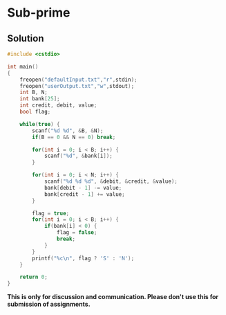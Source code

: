 # Sub-prime

## Solution

```c++
#include <cstdio>

int main()
{
    freopen("defaultInput.txt","r",stdin);
    freopen("userOutput.txt","w",stdout);
    int B, N;
    int bank[25];
    int credit, debit, value;
    bool flag;

    while(true) {
        scanf("%d %d", &B, &N);
        if(B == 0 && N == 0) break;

        for(int i = 0; i < B; i++) {
            scanf("%d", &bank[i]);
        }

        for(int i = 0; i < N; i++) {
            scanf("%d %d %d", &debit, &credit, &value);
            bank[debit - 1] -= value;
            bank[credit - 1] += value;
        }

        flag = true;
        for(int i = 0; i < B; i++) {
            if(bank[i] < 0) {
                flag = false;
                break;
            }
        }
        printf("%c\n", flag ? 'S' : 'N');
    }

    return 0;
}

```


**This is only for discussion and communication. Please don't use this for submission of assignments.**